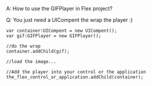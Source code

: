 A: How to use the GIFPlayer in Flex project?

Q: You just need a UICompent the wrap the player :)
```
var container:UICompent = new UICompent();
var gif:GIFPlayer = new GIFPlayer();
 
//do the wrap
container.addChild(gif);
 
//load the image...
 
//Add the player into your control or the application
the_flex_control_or_application.addChild(container);
```